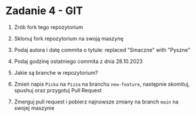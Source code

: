 # Zadanie 4 - GIT

1. Zrób fork tego repozytorium

2. Sklonuj fork repozytorium na swoją maszynę

3. Podaj autora i datę commita o tytule: replaced "Smaczne" with "Pyszne"

4. Podaj godzinę ostatniego commita z dnia 28.10.2023

5. Jakie są branche w repozytorium?

6. Zmień napis `Picka` na `Pizza` na branchu `new-feature`, następnie skomituj, spushuj oraz przygotuj Pull Request

7. Zmerguj pull request i pobierz najnowsze zmiany na branch `main` na swojej maszynie
